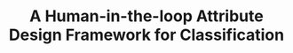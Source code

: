 ---
title: "A Human-in-the-loop Attribute Design Framework for Classification"
authors: Md. Abdus Salam, Mary Koone, S. Thirumuruganathan, Gautam Das, Senjuti Basu Roy
category: conference
year: 2019
month: 5
venue: International World Wide Web Conference Committee (WWW)
pdf: https://dl.acm.org/doi/pdf/10.1145/3308558.3313547?casa_token=WPHCgwfxgv8AAAAA:1qB-evnkPKW9EgSo2g-WOfFFNzlwQZtlBDvfaDjpI3k7wfPYgbpAb9Q6J_rPgjnKgLg-PCGs-cs8
bibtex: |
    @inproceedings{salam2019human,
    title={A human-in-the-loop attribute design framework for classification},
    author={Salam, Md Abdus and Koone, Mary E and Thirumuruganathan, Saravanan and Das, Gautam and Basu Roy, Senjuti},
    booktitle={The World Wide Web Conference},
    pages={1612--1622},
    year={2019}
    }
---